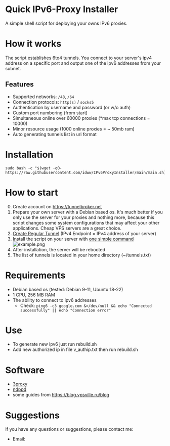 # Quick IPv6-Proxy Installer

A simple shell script for deploying your owns IPv6 proxies.

# How it works

The script establishes 6to4 tunnels. You connect to your server's ipv4 address on a specific port and output one of the ipv6 addresses from your subnet.

## Features

-   Supported networks: `/48`, `/64`
-   Connection protocols: `http(s)` / `socks5`
-   Authentication by username and password (or w/o auth)
-   Custom port numbering (from start)
-   Simultaneous online over 60000 proxies (\*max tcp connections = 10000)
-   Minor resource usage (1000 online proxies = ~ 50mb ram)
-   Auto generating tunnels list in uri format

##

# Installation

```
sudo bash -c "$(wget -qO- https://raw.githubusercontent.com/idww/IPv6ProxyInstaller/main/main.sh)"
```

# How to start

0. Create account on https://tunnelbroker.net
1. Prepare your own server with a Debian based os.
   It's much better if you only use the server for your proxies and nothing more, because this script changes some system configurations that may affect your other applications. Cheap VPS servers are a great choice.
2. [Create Regular Tunnel](https://tunnelbroker.net/tunnel_detail.php?tid=762030#:~:text=Create%20Regular%20Tunnel) (IPv4 Endpoint = IPv4 address of your server)
3. Install the script on your server with [one simple command](https://github.com/Sadzurami/IPv6ProxyInstaller/blob/main/README.md#installation)
   ![example.png](./src-docs/example.png)
4. After installation, the server will be rebooted
5. The list of tunnels is located in your home directory (~/tunnels.txt)

# Requirements

-   Debian based os (tested: Debian 9-11, Ubuntu 18-22)
-   1 CPU, 256 MB RAM
-   The ability to connect to ipv6 addresses
    -   Check: `ping6 -c3 google.com &>/dev/null && echo "Connected successfully" || echo "Connection error"`

# Use

-   To generate new ipv6 just run rebuild.sh
-   Add new authorized ip in file v_authip.txt then run rebuild.sh

# Software

-   [3proxy](https://github.com/z3APA3A/3proxy)
-   [ndppd](https://github.com/DanielAdolfsson/ndppd)
-   some guides from https://blog.vpsville.ru/blog

# Suggestions

If you have any questions or suggestions, please contact me:

-   Email:
